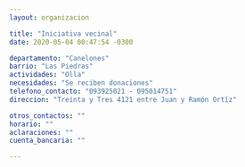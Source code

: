 ```yaml
---
layout: organizacion

title: "Iniciativa vecinal"
date: 2020-05-04 00:47:54 -0300

departamento: "Canelones"
barrio: "Las Piedras"
actividades: "Olla"
necesidades: "Se reciben donaciones"
telefono_contacto: "093925021 - 095014751"
direccion: "Treinta y Tres 4121 entre Juan y Ramón Ortíz"

otros_contactos: ""
horario: ""
aclaraciones: ""
cuenta_bancaria: ""

---
```


